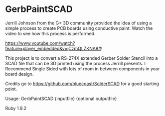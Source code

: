 GerbPaintSCAD
==========

Jerrill Johnson from the G+ 3D community provided the idea of using a simple process to create PCB boards using conductive paint.  Watch the video to see how this process is performed.

https://www.youtube.com/watch?feature=player_embedded&v=jCzmQLZKNA8#!

This project is to convert a RS-274X extended Gerber Solder Stencil into a SCAD file that can be 3D printed using the process Jerrill presents.  I Recommend Single Sided with lots of room in between components in your board design.

Credits go to https://github.com/bluecoast/SolderSCAD for a good starting point.

Usage: GerbPaintSCAD {inputfile} {optional outputfile}

Ruby 1.9.2

